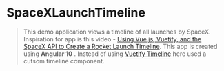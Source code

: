 # SpaceXLaunchTimeline

> This demo application views a timeline of all launches by SpaceX. Inspiration for app is this video - [Using Vue.js, Vuetify, and the SpaceX API to Create a Rocket Launch Timeline](https://www.youtube.com/watch?v=2495FkOYTFQ). This app is created using **Angular 10** . Instead of using [Vuetify Timeline](https://vuetifyjs.com/en/components/timelines/#small) here used a cutsom  timeline component.
